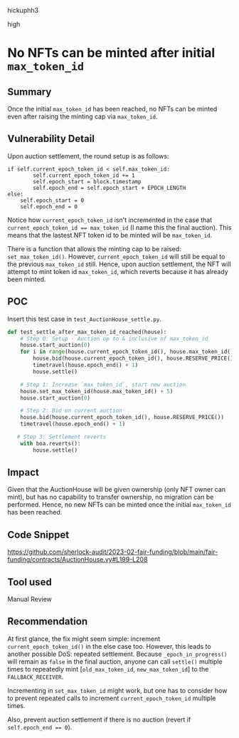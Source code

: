 hickuphh3

high

# No NFTs can be minted after initial `max_token_id`

## Summary
Once the initial `max_token_id` has been reached, no NFTs can be minted even after raising the minting cap via `max_token_id`.

## Vulnerability Detail
Upon auction settlement, the round setup is as follows:
```vyper
if self.current_epoch_token_id < self.max_token_id:
        self.current_epoch_token_id += 1
        self.epoch_start = block.timestamp
        self.epoch_end = self.epoch_start + EPOCH_LENGTH
else:
    self.epoch_start = 0
    self.epoch_end = 0
```

Notice how `current_epoch_token_id` isn't incremented in the case that `current_epoch_token_id == max_token_id` (I name this the final auction). This means that the lastest NFT token id to be minted will be `max_token_id`.

There is a function that allows the minting cap to be raised: `set_max_token_id()`. However, `current_epoch_token_id` will still be equal to the previous `max_token_id` still. Hence, upon auction settlement, the NFT will attempt to mint token id `max_token_id`, which reverts because it has already been minted.

## POC
Insert this test case in `test_AuctionHouse_settle.py`.
```py
def test_settle_after_max_token_id_reached(house):
    # Step 0: Setup - Auction up to & inclusive of max_token_id
    house.start_auction(0)
    for i in range(house.current_epoch_token_id(), house.max_token_id() + 1):
        house.bid(house.current_epoch_token_id(), house.RESERVE_PRICE())
        timetravel(house.epoch_end() + 1)
        house.settle()

    # Step 1: Increase `max_token_id`, start new auction
    house.set_max_token_id(house.max_token_id() + 5)
    house.start_auction(0)

    # Step 2: Bid on current auction
    house.bid(house.current_epoch_token_id(), house.RESERVE_PRICE())
    timetravel(house.epoch_end() + 1)

   # Step 3: Settlement reverts
    with boa.reverts():
        house.settle()
```

## Impact
Given that the AuctionHouse will be given ownership (only NFT owner can mint), but has no capability to transfer ownership, no migration can be performed. Hence, no new NFTs can be minted once the initial `max_token_id` has been reached.

## Code Snippet
https://github.com/sherlock-audit/2023-02-fair-funding/blob/main/fair-funding/contracts/AuctionHouse.vy#L199-L208

## Tool used
Manual Review

## Recommendation
At first glance, the fix might seem simple: increment `current_epoch_token_id()` in the else case too. However, this leads to another possible DoS: repeated settlement. Because `_epoch_in_progress()` will remain as `false` in the final auction, anyone can call `settle()` multiple times to repeatedly mint [`old_max_token_id`, `new_max_token_id`] to the `FALLBACK_RECEIVER`.

Incrementing in `set_max_token_id` might work, but one has to consider how to prevent repeated calls to increment `current_epoch_token_id` multiple times.

Also, prevent auction settlement if there is no auction (revert if `self.epoch_end == 0`).